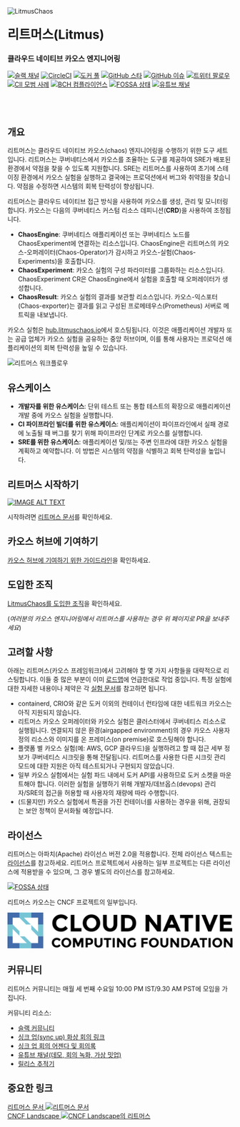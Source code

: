 <img alt="LitmusChaos" src="https://landscape.cncf.io/logos/litmus.svg" width="200" align="left">

# 리트머스(Litmus)
### 클라우드 네이티브 카오스 엔지니어링

[![슬랙 채널](https://img.shields.io/badge/Slack-Join-purple)](https://slack.litmuschaos.io)
[![CircleCI](https://circleci.com/gh/litmuschaos/litmus/tree/master.svg?style=shield)](https://app.circleci.com/pipelines/github/litmuschaos/litmus)
[![도커 풀](https://img.shields.io/docker/pulls/litmuschaos/chaos-operator.svg)](https://hub.docker.com/r/litmuschaos/chaos-operator)
[![GitHub 스타](https://img.shields.io/github/stars/litmuschaos/litmus?style=social)](https://github.com/litmuschaos/litmus/stargazers)
[![GitHub 이슈](https://img.shields.io/github/issues/litmuschaos/litmus)](https://github.com/litmuschaos/litmus/issues)
[![트위터 팔로우](https://img.shields.io/twitter/follow/litmuschaos?style=social)](https://twitter.com/LitmusChaos)
[![CII 모범 사례](https://bestpractices.coreinfrastructure.org/projects/3202/badge)](https://bestpractices.coreinfrastructure.org/projects/3202)
[![BCH 컴플라이언스](https://bettercodehub.com/edge/badge/litmuschaos/litmus?branch=master)](https://bettercodehub.com/)
[![FOSSA 상태](https://app.fossa.io/api/projects/git%2Bgithub.com%2Flitmuschaos%2Flitmus.svg?type=shield)](https://app.fossa.io/projects/git%2Bgithub.com%2Flitmuschaos%2Flitmus?ref=badge_shield)
[![유튜브 채널](https://img.shields.io/badge/YouTube-Subscribe-red)](https://www.youtube.com/channel/UCa57PMqmz_j0wnteRa9nCaw)
<br><br><br><br>

## 개요

리트머스는 클라우드 네이티브 카오스(chaos) 엔지니어링을 수행하기 위한 도구 세트입니다. 리트머스는 쿠버네티스에서 카오스를 조율하는 도구를 제공하여 SRE가 배포된 환경에서 약점을 찾을 수 있도록 지원합니다. SRE는 리트머스를 사용하여 초기에 스테이징 환경에서 카오스 실험을 실행하고 결국에는 프로덕션에서 버그와 취약점을 찾습니다. 약점을 수정하면 시스템의 회복 탄력성이 향상됩니다.

리트머스는 클라우드 네이티브 접근 방식을 사용하여 카오스를 생성, 관리 및 모니터링 합니다. 카오스는 다음의 쿠버네티스 커스텀 리소스 데피니션(**CRD**)을 사용하여 조정됩니다.

- **ChaosEngine**: 쿠버네티스 애플리케이션 또는 쿠버네티스 노드를 ChaosExperiment에 연결하는 리소스입니다. ChaosEngine은 리트머스의 카오스-오퍼레이터(Chaos-Operator)가 감시하고 카오스-실험(Chaos-Experiments)을 호출합니다.
- **ChaosExperiment**: 카오스 실험의 구성 파라미터를 그룹화하는 리소스입니다. ChaosExperiment CR은 ChaosEngine에서 실험을 호출할 때 오퍼레이터가 생성합니다.
- **ChaosResult**: 카오스 실험의 결과를 보관할 리소스입니다. 카오스-익스포터(Chaos-exporter)는 결과를 읽고 구성된 프로메테우스(Prometheus) 서버로 메트릭을 내보냅니다.

카오스 실험은 <a href="https://hub.litmuschaos.io" target="_blank">hub.litmuschaos.io</a>에서 호스팅됩니다. 이것은 애플리케이션 개발자 또는 공급 업체가 카오스 실험을 공유하는 중앙 허브이며, 이를 통해 사용자는 프로덕션 애플리케이션의 회복 탄력성을 높일 수 있습니다.

![리트머스 워크플로우](/images/litmus-arch_1.png)

## 유스케이스

- **개발자를 위한 유스케이스**: 단위 테스트 또는 통합 테스트의 확장으로 애플리케이션 개발 중에 카오스 실험을 실행합니다.
- **CI 파이프라인 빌더를 위한 유스케이스**: 애플리케이션이 파이프라인에서 실패 경로에 노출될 때 버그를 찾기 위해 파이프라인 단계로 카오스를 실행합니다.
- **SRE를 위한 유스케이스**: 애플리케이션 및/또는 주변 인프라에 대한 카오스 실험을 계획하고 예약합니다. 이 방법은 시스템의 약점을 식별하고 회복 탄력성을 높입니다.

## 리트머스 시작하기

[![IMAGE ALT TEXT](images/maxresdefault.jpg)](https://youtu.be/W5hmNbaYPfM)

시작하려면 <a href="https://docs.litmuschaos.io/docs/next/getstarted.html" target="_blank">리트머스 문서</a>를 확인하세요.

## 카오스 허브에 기여하기

<a href="https://github.com/litmuschaos/community-charts/blob/master/CONTRIBUTING.md" target="_blank">카오스 허브에 기여하기 위한 가이드라인</a>을 확인하세요.

## 도입한 조직

<a href="https://github.com/litmuschaos/litmus/blob/master/ADOPTERS.md" target="_blank">LitmusChaos를 도입한 조직</a>을 확인하세요.

(_여러분의 카오스 엔지니어링에서 리트머스를 사용하는 경우 위 페이지로 PR을 보내주세요_)

## 고려할 사항

아래는 리트머스(카오스 프레임워크)에서 고려해야 할 몇 가지 사항들을 대략적으로 리스팅합니다. 이들 중 많은 부분이
이미 [로드맵](./ROADMAP.md)에 언급한대로 작업 중입니다. 특정 실험에 대한 자세한 내용이나 제약은 각 [실험 문서](https://docs.litmuschaos.io/docs/pod-delete/)를 참고하면 됩니다.

- containerd, CRIO와 같은 도커 이외의 컨테이너 런타임에 대한 네트워크 카오스는 아직 지원되지 않습니다.
- 리트머스 카오스 오퍼레이터와 카오스 실험은 클러스터에서 쿠버네티스 리소스로 실행됩니다. 연결되지 않은 환경(airgapped environment)의 경우 카오스 사용자 정의 리소스와
  이미지를 온 프레미스(on premise)로 호스팅해야 합니다.
- 플랫폼 별 카오스 실험(예: AWS, GCP 클라우드)을 실행하려고 할 때 접근 세부 정보가 쿠버네티스 시크릿을 통해 전달됩니다. 리트머스를
  사용한 다른 시크릿 관리 모드에 대한 지원은 아직 테스트되거나 구현되지 않았습니다.
- 일부 카오스 실험에서는 실험 파드 내에서 도커 API를 사용하므로 도커 소켓을 마운트해야 합니다. 이러한 실험을 실행하기 위해
  개발자/데브옵스(devops) 관리자/SRE의 접근을 허용할 때 사용자의 재량에 따라 수행합니다.
- (드물지만) 카오스 실험에서 특권을 가진 컨테이너를 사용하는 경우을 위해, 권장되는 보안 정책이 문서화될 예정입니다.

## 라이선스

리트머스는 아파치(Apache) 라이선스 버전 2.0을 적용합니다. 전체 라이선스 텍스트는 [라이선스](./LICENSE)를 참고하세요. 리트머스 프로젝트에서 사용하는 일부 프로젝트는 다른 라이선스에 적용받을 수 있으며, 그 경우 별도의 라이선스를 참고하세요.

[![FOSSA 상태](https://app.fossa.io/api/projects/git%2Bgithub.com%2Flitmuschaos%2Flitmus.svg?type=large)](https://app.fossa.io/projects/git%2Bgithub.com%2Flitmuschaos%2Flitmus?ref=badge_large)

리트머스 카오스는 CNCF 프로젝트의 일부입니다.

[![CNCF](https://github.com/cncf/artwork/blob/master/other/cncf/horizontal/color/cncf-color.png)](https://landscape.cncf.io/selected=litmus)

## 커뮤니티

리트머스 커뮤니티는 매월 세 번째 수요일 10:00 PM IST/9.30 AM PST에 모임을 가집니다.

커뮤니티 리소스:

- [슬랙 커뮤니티](https://slack.litmuschaos.io)
- [싱크 업(sync up) 화상 회의 링크](https://zoom.us/j/91358162694)
- [싱크 업 회의 어젠다 및 회의록](https://hackmd.io/a4Zu_sH4TZGeih-xCimi3Q)
- [유튜브 채널(데모, 회의 녹화, 가상 밋업)](https://www.youtube.com/channel/UCa57PMqmz_j0wnteRa9nCaw)
- [릴리스 추적기](https://github.com/litmuschaos/litmus/milestones)

## 중요한 링크

<a href="https://docs.litmuschaos.io">
  리트머스 문서 <img src="https://avatars0.githubusercontent.com/u/49853472?s=200&v=4" alt="리트머스 문서" height="15">
</a>
<br>
<a href="https://landscape.cncf.io/selected=litmus">
  CNCF Landscape <img src="https://landscape.cncf.io/images/left-logo.svg" alt="CNCF Landscape의 리트머스" height="15">
</a>
